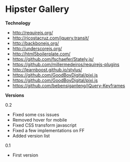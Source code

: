 Hipster Gallery
========================

<b>Technology</b>

- http://requirejs.org/
- http://ricostacruz.com/jquery.transit/
- http://backbonejs.org/
- http://underscorejs.org/
- http://html5boilerplate.com/
- https://github.com/fschaefer/Stately.js/
- https://github.com/millermedeiros/requirejs-plugins
- http://learnboost.github.io/stylus/
- https://github.com/GoodBoyDigital/pixi.js
- https://github.com/GoodBoyDigital/pixi.js
- https://github.com/bebensiganteng/jQuery-Keyframes

<b>Versions</b>

0.2
- Fixed some css issues
- Removed hover for mobile
- Fixed CSS transform javascript
- Fixed a few implementations on FF
- Added version list

0.1
- First version
